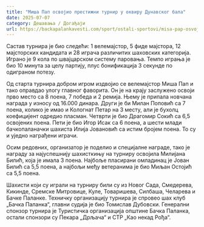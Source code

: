 ```yaml
---
title: "Миша Пап освојио престижни турнир у оквиру Дунавског бала"
date: 2025-07-07
category: Дешавања / Догађаји
url: https://backapalankavesti.com/sport/ostali-sportovi/misa-pap-osvojio-prestizni-turnir-u-okviru-dunavskog-bala/
---
```


Састав турнира је био следећи: 1 велемајстор, 5 фиде мајстора, 12 мајсторских кандидата и 28 играча различитих шаховских категорија. Играно је 9 кола по швајцарском систему паровања. Темпо играња је био 10 минута за целу партију, плус бонификација 3 секунде по одиграном потезу.

Од старта турнира добром игром издвојио се велемајстор Миша Пап и тако оправдао улогу главног фаворита. Он је на крају заслужено освоји прво место са 8 поена, 7 победа и 2 ремија. Њему је припала новчана награда у износу од 16.000 динара. Други је би Милан Поповић са 7 поена, колико је имао и Кологнат Петар на 3 месту, али је бухолц коефицијент одредио пласман. Четврти је био Драгомир Сокић са 6,5 освојених поена. Пети је био Игор Исак са 6 поена, а шести млади бачкопаланачки шахиста Илија Јовановић са истим бројем поена. То су и уједно награђени играчи.

Осим редовних, организатор је поделио и специјалне награде, тако је награду за најуспешнију шахисткињу на турниру освојила Милијана Билић, која је имала 3 поена. Најбоље пласирани омладинац је Јован Билић са 5,5 поена, а најбољи међу ветеранима је био Миљан Остојић са 5,5 поена.

Шахисти који су играли на турниру били су из Новог Сада, Смедерева, Кикинде, Сремске Митровице, Куле, Товаришева, Силбаша, Челарева и Бачке Паланке. Техничку организацију турнира је спровео шах клуб „Бачка Паланка“, главни судија је био Томислав Дубовски. Генерални спонзор турнира је Туристичка организација општине Бачка Паланка, остали спонзори су Пекара „Дрљача“ и СТР „Као некад Рођа“.
